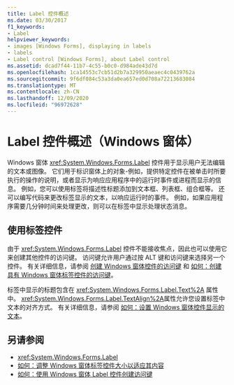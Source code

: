 ```yaml
---
title: Label 控件概述
ms.date: 03/30/2017
f1_keywords:
- Label
helpviewer_keywords:
- images [Windows Forms], displaying in labels
- labels
- Label control [Windows Forms], about Label control
ms.assetid: dcad7f44-11b7-4c55-b0c0-d984ade43d7d
ms.openlocfilehash: 1ca14553c7cb51d2b7a329950aeaec4c0439762a
ms.sourcegitcommit: 9f6df084c53a3da0ea657ed0d708a72213683084
ms.translationtype: MT
ms.contentlocale: zh-CN
ms.lasthandoff: 12/09/2020
ms.locfileid: "96972628"
---
```

# <a name="label-control-overview-windows-forms"></a>Label 控件概述（Windows 窗体）
Windows 窗体 <xref:System.Windows.Forms.Label> 控件用于显示用户无法编辑的文本或图像。 它们用于标识窗体上的对象-例如，提供特定控件在被单击时所要执行的操作的说明，或者显示为响应应用程序中的运行时事件或进程而显示的信息。 例如，您可以使用标签将描述性标题添加到文本框、列表框、组合框等。 还可以编写代码来更改标签显示的文本，以响应运行时的事件。 例如，如果应用程序需要几分钟时间来处理更改，则可以在标签中显示处理状态消息。  
  
## <a name="working-with-the-label-control"></a>使用标签控件  
 由于 <xref:System.Windows.Forms.Label> 控件不能接收焦点，因此也可以使用它来创建其他控件的访问键。 访问键允许用户通过按 ALT 键和访问键来选择另一个控件。 有关详细信息，请参阅 [创建 Windows 窗体控件的访问键](how-to-create-access-keys-for-windows-forms-controls.md) 和 [如何：创建具有 Windows 窗体标签控件的访问键](how-to-create-access-keys-with-windows-forms-label-controls.md)。  
  
 标签中显示的标题包含在 <xref:System.Windows.Forms.Label.Text%2A> 属性中。 <xref:System.Windows.Forms.Label.TextAlign%2A>属性允许您设置标签中文本的对齐方式。 有关详细信息，请参阅 [如何：设置 Windows 窗体控件显示的文本](how-to-set-the-text-displayed-by-a-windows-forms-control.md)。  
  
## <a name="see-also"></a>另请参阅

- <xref:System.Windows.Forms.Label>
- [如何：调整 Windows 窗体标签控件大小以适应其内容](how-to-size-a-windows-forms-label-control-to-fit-its-contents.md)
- [如何：使用 Windows 窗体 Label 控件创建访问键](how-to-create-access-keys-with-windows-forms-label-controls.md)
